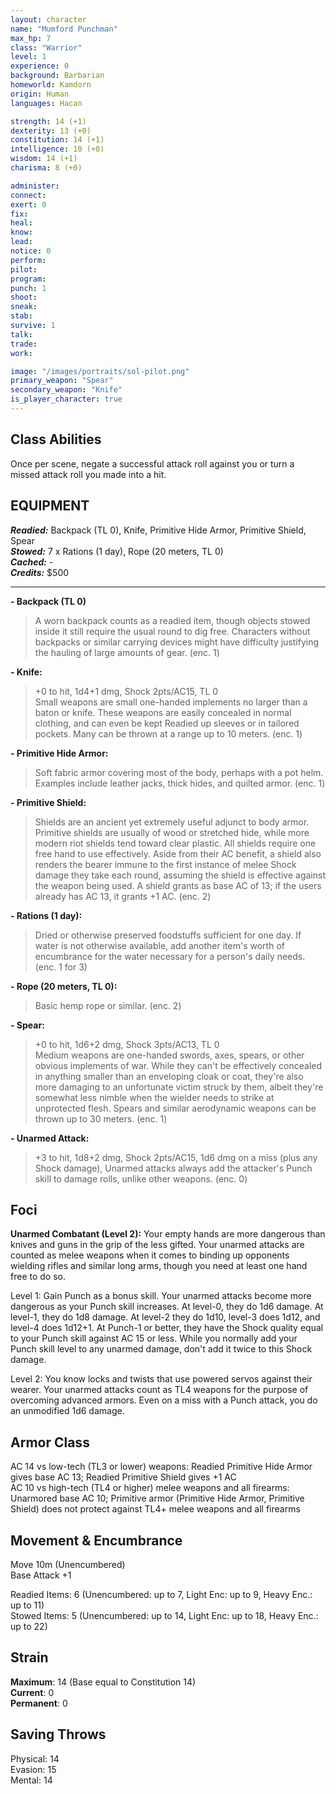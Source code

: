 ```yaml
---
layout: character
name: "Mumford Punchman"
max_hp: 7
class: "Warrior"
level: 1
experience: 0
background: Barbarian
homeworld: Kamdorn
origin: Human
languages: Hacan

strength: 14 (+1)
dexterity: 13 (+0)
constitution: 14 (+1)
intelligence: 10 (+0)
wisdom: 14 (+1)
charisma: 8 (+0)

administer:
connect:
exert: 0
fix: 
heal:
know:
lead:
notice: 0
perform:
pilot:
program:
punch: 1
shoot: 
sneak:
stab:
survive: 1
talk:
trade:
work:

image: "/images/portraits/sol-pilot.png"
primary_weapon: "Spear"
secondary_weapon: "Knife"
is_player_character: true
---
```


## Class Abilities
Once per scene, negate a successful attack roll against you or turn a missed attack roll you made into a hit.

## EQUIPMENT

***Readied:*** Backpack (TL 0), Knife, Primitive Hide Armor, Primitive Shield, Spear  
***Stowed:*** 7 x Rations (1 day), Rope (20 meters, TL 0)  
***Cached:*** -  
***Credits:*** $500  

---

**- Backpack (TL 0)**  
>A worn backpack counts as a readied item, though objects stowed inside it still require the usual round to dig free. Characters without backpacks or similar carrying devices might have difficulty justifying the hauling of large amounts of gear. (enc. 1)

**- Knife:**  
>+0 to hit, 1d4+1 dmg, Shock 2pts/AC15, TL 0  
>Small weapons are small one-handed implements no larger than a baton or knife. These weapons are easily concealed in normal clothing, and can even be kept Readied up sleeves or in tailored pockets. Many can be thrown at a range up to 10 meters. (enc. 1)

**- Primitive Hide Armor:**  
>Soft fabric armor covering most of the body, perhaps with a pot helm. Examples include leather jacks, thick hides, and quilted armor. (enc. 1)

**- Primitive Shield:**  
>Shields are an ancient yet extremely useful adjunct to body armor. Primitive shields are usually of wood or stretched hide, while more modern riot shields tend toward clear plastic. All shields require one free hand to use effectively. Aside from their AC benefit, a shield also renders the bearer immune to the first instance of melee Shock damage they take each round, assuming the shield is effective against the weapon being used. A shield grants as base AC of 13; if the users already has AC 13, it grants +1 AC. (enc. 2)

**- Rations (1 day):**  
>Dried or otherwise preserved foodstuffs sufficient for one day. If water is not otherwise available, add another item's worth of encumbrance for the water necessary for a person's daily needs. (enc. 1 for 3)

**- Rope (20 meters, TL 0):**  
>Basic hemp rope or similar. (enc. 2)

**- Spear:**  
>+0 to hit, 1d6+2 dmg, Shock 3pts/AC13, TL 0  
>Medium weapons are one-handed swords, axes, spears, or other obvious implements of war. While they can't be effectively concealed in anything smaller than an enveloping cloak or coat, they're also more damaging to an unfortunate victim struck by them, albeit they're somewhat less nimble when the wielder needs to strike at unprotected flesh. Spears and similar aerodynamic weapons can be thrown up to 30 meters. (enc. 1)

**- Unarmed Attack:**  
>+3 to hit, 1d8+2 dmg, Shock 2pts/AC15, 1d6 dmg on a miss (plus any Shock damage), Unarmed attacks always add the attacker's Punch skill to damage rolls, unlike other weapons. (enc. 0)

## Foci

**Unarmed Combatant (Level 2):** Your empty hands are more dangerous than knives and guns in the grip of the less gifted. Your unarmed attacks are counted as melee weapons when it comes to binding up opponents wielding rifles and similar long arms, though you need at least one hand free to do so.

Level 1: Gain Punch as a bonus skill. Your unarmed attacks become more dangerous as your Punch skill increases. At level-0, they do 1d6 damage. At level-1, they do 1d8 damage. At level-2 they do 1d10, level-3 does 1d12, and level-4 does 1d12+1. At Punch-1 or better, they have the Shock quality equal to your Punch skill against AC 15 or less. While you normally add your Punch skill level to any unarmed damage, don't add it twice to this Shock damage.

Level 2: You know locks and twists that use powered servos against their wearer. Your unarmed attacks count as TL4 weapons for the purpose of overcoming advanced armors. Even on a miss with a Punch attack, you do an unmodified 1d6 damage.

## Armor Class

AC 14 vs low-tech (TL3 or lower) weapons: Readied Primitive Hide Armor gives base AC 13; Readied Primitive Shield gives +1 AC  
AC 10 vs high-tech (TL4 or higher) melee weapons and all firearms: Unarmored base AC 10; Primitive armor (Primitive Hide Armor, Primitive Shield) does not protect against TL4+ melee weapons and all firearms

## Movement & Encumbrance

Move 10m (Unencumbered)  
Base Attack +1

Readied Items: 6 (Unencumbered: up to 7, Light Enc: up to 9, Heavy Enc.: up to 11)  
Stowed Items: 5 (Unencumbered: up to 14, Light Enc: up to 18, Heavy Enc.: up to 22)

## Strain

**Maximum**: 14 (Base equal to Constitution 14)  
**Current**: 0  
**Permanent**: 0

## Saving Throws

Physical: 14  
Evasion: 15  
Mental: 14
